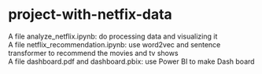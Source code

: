 # project-with-netfix-data
A file analyze_netflix.ipynb: do processing data and visualizing it <br />
A file netflix_recommendation.ipynb: use word2vec and sentence transformer to recommend the movies and tv shows <br />
A file dashboard.pdf and dashboard.pbix: use Power BI to make Dash board
